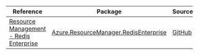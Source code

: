 | Reference | Package | Source |
|---|---|---|
|[Resource Management - Redis Enterprise](resourcemanager.redisenterprise-readme.md)|[Azure.ResourceManager.RedisEnterprise](https://www.nuget.org/packages/Azure.ResourceManager.RedisEnterprise)|[GitHub](https://github.com/Azure/azure-sdk-for-net/blob/main/sdk/redisenterprise/Azure.ResourceManager.RedisEnterprise)|
